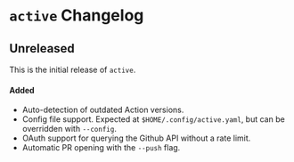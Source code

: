 # `active` Changelog

## Unreleased

This is the initial release of `active`.

#### Added

- Auto-detection of outdated Action versions.
- Config file support. Expected at `$HOME/.config/active.yaml`, but can be
  overridden with `--config`.
- OAuth support for querying the Github API without a rate limit.
- Automatic PR opening with the `--push` flag.
